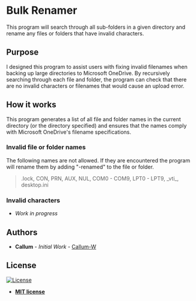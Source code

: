 # Bulk Renamer

This program will search through all sub-folders in a given directory and
rename any files or folders that have invalid characters.

## Purpose

I designed this program to assist users with fixing invalid filenames when
backing up large directories to Microsoft OneDrive. By recursively searching
through each file and folder, the program can check that there are no invalid
characters or filenames that would cause an upload error.

## How it works

This program generates a list of all file and folder names in the current directory (or the directory specified) and ensures that the names comply with
Microsoft OneDrive's filename specifications.

### Invalid file or folder names

The following names are not allowed. If they are encountered the program will rename them by adding "-renamed" to the
file or folder.
> .lock, CON, PRN, AUX, NUL, COM0 - COM9, LPT0 - LPT9, \_vti_, desktop.ini

### Invalid characters

* *Work in progress*

## Authors

* **Callum** - *Initial Work* - [Callum-W](https://github.com/Callum-W)

## License

[![License](http://img.shields.io/:license-mit-blue.svg?style=flat-square)](http://badges.mit-license.org)

* **[MIT license](http://opensource.org/licenses/mit-license.php)**
